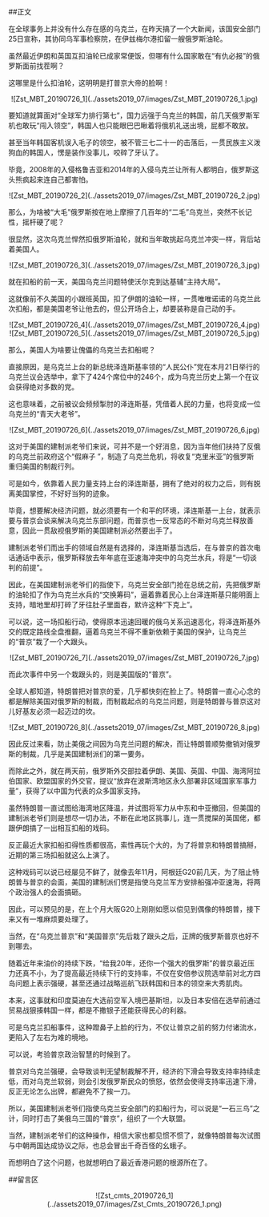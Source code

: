 ##正文

在全球事务上并没有什么存在感的乌克兰，在昨天搞了一个大新闻，该国安全部门25日宣称，其协同乌军事检察院，在伊兹梅尔港扣留一艘俄罗斯油轮。

虽然最近伊朗和英国互扣油轮已成家常便饭，但哪有什么国家敢在“有仇必报”的俄罗斯面前找茬啊？

这哪里是什么扣油轮，这明明是打普京大帝的脸啊！ 

 <div align="center">![Zst_MBT_20190726_1](../assets2019_07/images/Zst_MBT_20190726_1.jpg)</div>

要知道就算面对“全球军力排行第七”，国力远强于乌克兰的韩国，前几天俄罗斯军机也敢玩“闯入领空”，韩国人也只能眼巴巴瞅着将俄机礼送出境，屁都不敢放。

甚至当年韩国客机误入毛子的领空，被不管三七二十一的击落后，一贯民族主义泼狗血的韩国人，愣是装作没事儿，咬碎了牙认了。

毕竟，2008年的入侵格鲁吉亚和2014年的入侵乌克兰让所有人都明白，俄罗斯这头熊疯起来连自己都害怕。

 <div align="center">![Zst_MBT_20190726_2](../assets2019_07/images/Zst_MBT_20190726_2.jpg)</div>

那么，为啥被“大毛”俄罗斯按在地上摩擦了几百年的“二毛”乌克兰，突然不长记性，摇杆硬了呢？

很显然，这次乌克兰悍然扣俄罗斯油轮，就和当年敢挑起乌克兰冲突一样，背后站着美国人。

 <div align="center">![Zst_MBT_20190726_3](../assets2019_07/images/Zst_MBT_20190726_3.jpg)</div>

就在扣船的前一天，美国乌克兰问题特使沃尔克到达基辅“主持大局”。

这就像前不久美国的小跟班英国，扣了伊朗的油轮一样，一贯唯唯诺诺的乌克兰此次扣船，都是美国老爷让他去的，但公开场合上，却要装称是自己动的手。

 <div align="center">![Zst_MBT_20190726_4](../assets2019_07/images/Zst_MBT_20190726_4.jpg)</div>
 <div align="center">![Zst_MBT_20190726_5](../assets2019_07/images/Zst_MBT_20190726_5.jpg)</div>

那么，美国人为啥要让傀儡的乌克兰去扣船呢？

直接原因，是乌克兰上台的新总统泽连斯基率领的“人民公仆”党在本月21日举行的乌克兰议会选举中，拿下了424个席位中的246个，成为乌克兰历史上第一个在议会获得绝对多数的党。

这也意味着，之前被议会频频掣肘的泽连斯基，凭借着人民的力量，也将变成一位乌克兰的“青天大老爷”。

 <div align="center">![Zst_MBT_20190726_6](../assets2019_07/images/Zst_MBT_20190726_6.jpg)</div>

这对于美国的建制派老爷们来说，可并不是一个好消息，因为当年他们扶持了反俄的乌克兰前政府这个“假麻子 ”，制造了乌克兰危机，将收复“克里米亚”的俄罗斯重归美国的制裁行列。

可是如今，依靠着人民力量支持上台的泽连斯基，拥有了绝对的权力之后，则有脱离美国掌控，不好好当狗的迹象。

毕竟，想要解决经济问题，就必须要有一个和平的环境，泽连斯基一上台，就表示要与普京会谈来解决乌克兰东部问题，而普京也一反常态的不断对乌克兰释放善意，因此一贯敌视俄罗斯的美国建制派必然要出手了。

建制派老爷们而出手的领域自然是有选择的，泽连斯基当选后，在与普京的首次电话通话中表示，俄罗斯释放去年年底在亚速海冲突中的乌克兰水兵，将是“一切谈判的前提”。

因此，在美国建制派老爷们的指使下，乌克兰安全部门抢在总统之前，先把俄罗斯的油轮扣了作为乌克兰水兵的“交换筹码”，逼着靠着民心上台泽连斯基只能明面上支持，暗地里却打碎了牙往肚子里面吞，默许这种“下克上”。

可以说，这一场扣船行动，使得原本迅速回暖的俄乌关系迅速恶化，将泽连斯基外交的既定路线全盘推翻，逼着乌克兰不得不重新依赖于美国的保护，让乌克兰的“普京”栽了一个大跟头。

 <div align="center">![Zst_MBT_20190726_7](../assets2019_07/images/Zst_MBT_20190726_7.jpg)</div>

而此次事件中另一个栽跟头的，则是美国版的“普京”。

全球人都知道，特朗普把对普京的爱，几乎都快刻在脸上了。特朗普一直心心念的都是解除美国对俄罗斯的制裁，而制裁起点的乌克兰问题，则是特朗普与普京这对儿好基友必须一起迈过的坎。
 
 <div align="center">![Zst_MBT_20190726_8](../assets2019_07/images/Zst_MBT_20190726_8.jpg)</div>

因此反过来看，防止美俄之间因为乌克兰问题的解决，而让特朗普顺势撤销对俄罗斯的制裁，几乎是美国建制派们的第一要务。

而除此之外，就在两天前，俄罗斯外交部拉着伊朗、美国、英国、中国、海湾阿拉伯国家、欧盟国家的外交官，提议“放弃在波斯湾地区永久部署非区域国家军事力量”，获得了以中国为代表的众多国家支持。

虽然特朗普一直试图给海湾地区降温，并试图将军力从中东和中亚撤回，但美国的建制派老爷们则是想尽一切办法，不断在此地区挑事儿，连一贯搅屎的英国佬，都跟伊朗搞了一出相互扣船的戏码。

反正最近大家扣船扣得性质都很高，索性再玩个大的，为了将普京和特朗普搞掰，近期的第三场扣船就这么上演了。

这种戏码可以说已经屡见不鲜了，就像去年11月，阿根廷G20前几天，为了阻止特朗普与普京的会面，美国的建制派们愣是指使乌克兰军方安排船强冲亚速海，将两个政治强人的会面搞砸。

因此，可以预见的是，在上个月大阪G20上刚刚如愿以偿见到偶像的特朗普，接下来又有一堆麻烦要处理了。


当然，在“乌克兰普京”和“美国普京”先后栽了跟头之后，正牌的俄罗斯普京也好不到哪去。

随着近年来油价的持续下跌，“给我20年，还你一个强大的俄罗斯”的普京最近压力还真不小，为了提高最近持续下行的支持率，不仅在安倍参议院选举前对北方四岛问题上表示强硬，甚至还通过战略巡航飞跃韩国和日本的领空来大秀肌肉。

本来，这事就和印度莫迪在大选前空军入境巴基斯坦，以及日本安倍在选举前通过贸易战狠揍韩国一样，都是不撒银子还能获得民心的利器。

可是乌克兰扣船事件，这种蹬鼻子上脸的行为，不仅让普京之前的努力付诸流水，更陷入了左右为难的境地。

可以说，考验普京政治智慧的时候到了。

普京对乌克兰强硬，会导致谈判无望制裁解不开，经济的下滑会导致支持率持续走低，而对乌克兰软弱，则会引发俄罗斯民众的愤怒，依然会使得支持率迅速下滑，反正无论怎么出牌，都避免不了挨一刀。

所以，美国建制派老爷们指使乌克兰安全部门的扣船行为，可以说是“一石三鸟”之计，同时打击了美俄乌三国的“普京”，组织了一个大联盟。

当然，建制派老爷们的这种操作，相信大家也都见惯不惯了，就像特朗普每次试图与中朝两国达成协议之际，也总会冒出千奇百怪的幺蛾子。

而想明白了这个问题，也就想明白了最近香港问题的根源所在了。

##留言区
 <div align="center">![Zst_cmts_20190726_1](../assets2019_07/images/Zst_Cmts_20190726_1.png)</div>